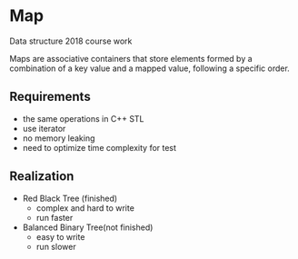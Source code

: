 # Map
Data structure 2018 course work

Maps are associative containers that store elements formed by a combination of a key value and a mapped value, following a specific order.

## Requirements
* the same operations in C++ STL
* use iterator
* no memory leaking
* need to optimize time complexity for test

## Realization
* Red Black Tree (finished)
  * complex and hard to write
  * run faster
* Balanced Binary Tree(not finished)
  * easy to write
  * run slower
